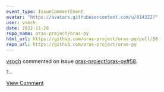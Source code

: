 ```yaml
---
event_type: IssueCommentEvent
avatar: "https://avatars.githubusercontent.com/u/814322?"
user: vsoch
date: 2022-11-28
repo_name: oras-project/oras-py
html_url: https://github.com/oras-project/oras-py/pull/58
repo_url: https://github.com/oras-project/oras-py
---
```


<a href='https://github.com/vsoch' target='_blank'>vsoch</a> commented on issue <a href='https://github.com/oras-project/oras-py/pull/58' target='_blank'>oras-project/oras-py#58</a>.

<small>?...</small>

<a href='https://github.com/oras-project/oras-py/pull/58' target='_blank'>View Comment</a>